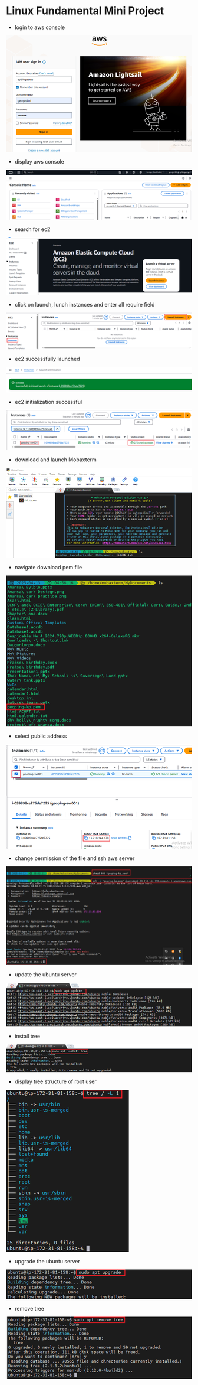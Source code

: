 # Linux Fundamental Mini Project

- login to aws console

![](img/1.%20aws%20sign-in.PNG)

- display aws console

![](img/2.%20aws%20console%20home.PNG)

- search for ec2

![](img/3.%20ec2%20setup%20page.PNG)

- click on launch, lunch instances and enter all require field

![](img/4.%20click%20on%20launch%20instances.PNG)

- ec2 successfully launched

![](img/5.%20success%20launch%20ec2.PNG)

- ec2 initialization successful

![](img/6.%20ec2%20server%20up.PNG)

- download and launch Mobaxterm

![](img/7.%20mobaxterm.PNG)

- navigate download pem file

![](img/8.%20locate%20pem%20file.PNG)

- select public address

![](img/9.%20public%20ip.PNG)

- change permission of the file and ssh aws server

![](img/10.%20ssh%20into%20ec2.PNG)

- update the ubuntu server

![](img/11.%20update%20ubuntu.PNG)

- install tree

![](img/12.%20install%20tree.PNG)

- display tree structure of root user

![](img/13.%20tree%20display.PNG)

- upgrade the ubuntu server

![](img/13b.%20upgrade%20ubuntu.PNG)

- remove tree

![](img/14.%20remove%20tree.PNG)